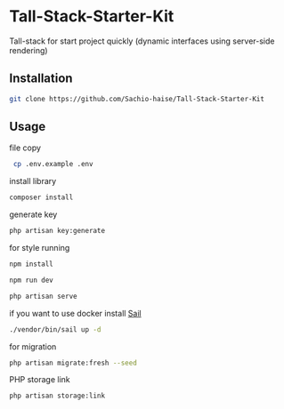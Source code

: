 # Tall-Stack-Starter-Kit

Tall-stack for start project quickly (dynamic interfaces using server-side rendering)

## Installation
```bash
git clone https://github.com/Sachio-haise/Tall-Stack-Starter-Kit
```

## Usage
file copy
```bash
 cp .env.example .env
```

install library
```bash
composer install   
```

generate key
```bash
php artisan key:generate
```

for style running
```bash
npm install
```

```bash
npm run dev 
```

```bash
php artisan serve
```

if you want to use docker install [Sail](https://laravel.com/docs/10.x/sail)
```bash
./vendor/bin/sail up -d
```

for migration
```bash
php artisan migrate:fresh --seed 
```

PHP storage link
```bash
php artisan storage:link
```
